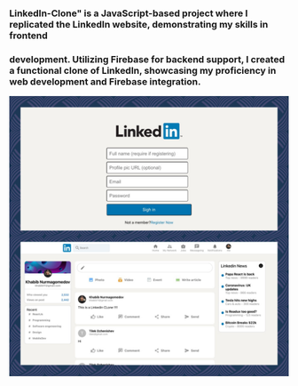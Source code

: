 ### LinkedIn-Clone" is a JavaScript-based project where I replicated the LinkedIn website, demonstrating my skills in frontend
### development. Utilizing Firebase for backend support, I created a functional clone of LinkedIn, showcasing my proficiency in web development and Firebase integration.
![Linkedin Clone](https://github.com/Tilek04/Linkedin-Clone/blob/main/Fotoram.io%20(1).jpg)
